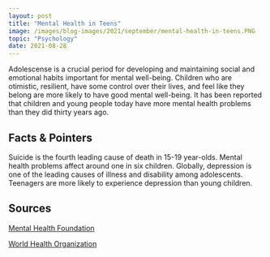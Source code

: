 ```yaml
---
layout: post
title: "Mental Health in Teens"
image: /images/blog-images/2021/september/mental-health-in-teens.PNG
topic: "Psychology"
date: 2021-08-28
---
```


Adolescense is a crucial period for developing and maintaining social and emotional habits important for mental well-being. Children who are otimistic, resilient, have some control over their lives, and feel like they belong are more likely to have good mental well-being. It has been reported that children and young people today have more mental health problems than they did thirty years ago.

## Facts & Pointers

Suicide is the fourth leading cause of death in 15-19 year-olds. Mental health problems affect around one in six children. Globally, depression is one of the leading causes of illness and disability among adolescents. Teenagers are more likely to experience depression than young children.

## Sources

[Mental Health Foundation](https://www.mentalhealth.org.uk/a-to-z/c/children-and-young-people)

[World Health Organization](https://www.who.int/news-room/fact-sheets/detail/adolescent-mental-health)
